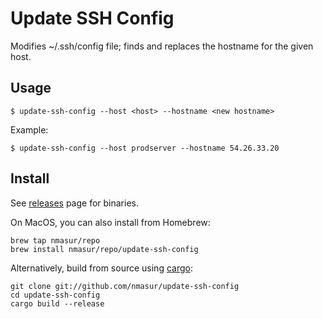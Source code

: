 # Update SSH Config

Modifies ~/.ssh/config file; finds and replaces the hostname for the given host.

## Usage

```
$ update-ssh-config --host <host> --hostname <new hostname>
```

Example:

```
$ update-ssh-config --host prodserver --hostname 54.26.33.20
```

## Install

See [releases](https://github.com/nmasur/update-ssh-config/releases) page for binaries.

On MacOS, you can also install from Homebrew:

```
brew tap nmasur/repo
brew install nmasur/repo/update-ssh-config
```

Alternatively, build from source using [cargo](https://doc.rust-lang.org/cargo/getting-started/installation.html):

```
git clone git://github.com/nmasur/update-ssh-config
cd update-ssh-config
cargo build --release
```
